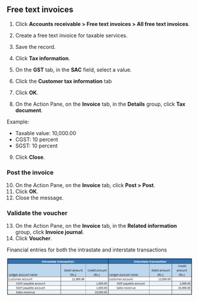 
## Free text invoices

1. Click **Accounts receivable > Free text invoices > All free text invoices**.
2. Create a free text invoice for taxable services.
3. Save the record.
4. Click **Tax information**.
5. On the **GST** tab, in the **SAC** field, select a value.
6. Click the **Customer tax information** tab

7. Click **OK**.
8. On the Action Pane, on the **Invoice** tab, in the **Details** group, click **Tax document**.

Example:

- Taxable value: 10,000.00
- CGST: 10 percent
- SGST: 10 percent

9. Click **Close**.

### Post the invoice

10. On the Action Pane, on the **Invoice** tab, click **Post > Post**.
11. Click **OK**.
12. Close the message.

### Validate the voucher

13. On the Action Pane, on the **Invoice** tab, in the **Related information** group, click **Invoice journal**.
14. Click **Voucher**.

Financial entries for both the intrastate and interstate transactions

![](media/GST-Whitepaper/Annotation-2019-05-20-133425.png)



